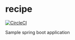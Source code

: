 # recipe
[![CircleCI](https://circleci.com/gh/ykhadilkar-rei/recipe.svg?style=svg)](https://circleci.com/gh/ykhadilkar-rei/recipe)

Sample spring boot application

